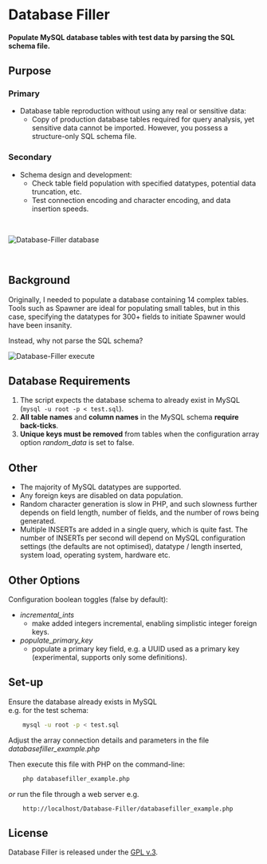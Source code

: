 
# Database Filler

#### Populate MySQL database tables with test data by parsing the SQL schema file.


## Purpose

### Primary

+ Database table reproduction without using any real or sensitive data:
    + Copy of production database tables required for query analysis, yet sensitive data cannot be imported. However, you possess a structure-only SQL schema file.

### Secondary

+ Schema design and development:
    + Check table field population with specified datatypes, potential data truncation, etc.
    + Test connection encoding and character encoding, and data insertion speeds.

<br>

[1]: https://tinram.github.io/images/databasefiller-data.png
![Database-Filler database][1]

<br>


## Background

Originally, I needed to populate a database containing 14 complex tables. Tools such as Spawner are ideal for populating small tables, but in this case, specifying the datatypes for 300+ fields to initiate Spawner would have been insanity.

Instead, why not parse the SQL schema?


[2]: https://tinram.github.io/images/databasefiller-execute.png
![Database-Filler execute][2]


## Database Requirements

1. The script expects the database schema to already exist in MySQL (`mysql -u root -p < test.sql`).
2. **All table names** and **column names** in the MySQL schema **require back-ticks**.
3. **Unique keys must be removed** from tables when the configuration array option *random_data* is set to false.


## Other

+ The majority of MySQL datatypes are supported.
+ Any foreign keys are disabled on data population.
+ Random character generation is slow in PHP, and such slowness further depends on field length, number of fields, and the number of rows being generated.
+ Multiple INSERTs are added in a single query, which is quite fast. The number of INSERTs per second will depend on MySQL configuration settings (the defaults are not optimised), datatype / length inserted, system load, operating system, hardware etc.


## Other Options

Configuration boolean toggles (false by default):

+ *incremental_ints*
    + make added integers incremental, enabling simplistic integer foreign keys.
+ *populate_primary_key*
    + populate a primary key field, e.g. a UUID used as a primary key (experimental, supports only some definitions).


## Set-up

Ensure the database already exists in MySQL  
e.g. for the test schema:

```bash
    mysql -u root -p < test.sql
```

Adjust the array connection details and parameters in the file *databasefiller_example.php*

Then execute this file with PHP on the command-line:

```bash
    php databasefiller_example.php
```

*or* run the file through a web server e.g.

        http://localhost/Database-Filler/databasefiller_example.php


## License

Database Filler is released under the [GPL v.3](https://www.gnu.org/licenses/gpl-3.0.html).

